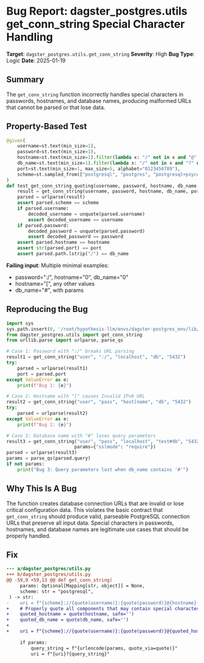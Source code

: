 # Bug Report: dagster_postgres.utils get_conn_string Special Character Handling

**Target**: `dagster_postgres.utils.get_conn_string`
**Severity**: High
**Bug Type**: Logic
**Date**: 2025-01-19

## Summary

The `get_conn_string` function incorrectly handles special characters in passwords, hostnames, and database names, producing malformed URLs that cannot be parsed or that lose data.

## Property-Based Test

```python
@given(
    username=st.text(min_size=1),
    password=st.text(min_size=1),
    hostname=st.text(min_size=1).filter(lambda x: "/" not in x and "@" not in x and ":" not in x),
    db_name=st.text(min_size=1).filter(lambda x: "/" not in x and "?" not in x),
    port=st.text(min_size=1, max_size=5, alphabet="0123456789"),
    scheme=st.sampled_from(["postgresql", "postgres", "postgresql+psycopg2"])
)
def test_get_conn_string_quoting(username, password, hostname, db_name, port, scheme):
    result = get_conn_string(username, password, hostname, db_name, port, scheme=scheme)
    parsed = urlparse(result)
    assert parsed.scheme == scheme
    if parsed.username:
        decoded_username = unquote(parsed.username)
        assert decoded_username == username
    if parsed.password:
        decoded_password = unquote(parsed.password)
        assert decoded_password == password
    assert parsed.hostname == hostname
    assert str(parsed.port) == port
    assert parsed.path.lstrip("/") == db_name
```

**Failing input**: Multiple minimal examples:
- password=":/", hostname="0", db_name="0"
- hostname="[", any other values
- db_name="#", with params

## Reproducing the Bug

```python
import sys
sys.path.insert(0, '/root/hypothesis-llm/envs/dagster-postgres_env/lib/python3.13/site-packages')
from dagster_postgres.utils import get_conn_string
from urllib.parse import urlparse, parse_qs

# Case 1: Password with ":/" breaks URL parsing
result1 = get_conn_string("user", ":/", "localhost", "db", "5432")
try:
    parsed = urlparse(result1)
    port = parsed.port
except ValueError as e:
    print(f"Bug 1: {e}")

# Case 2: Hostname with "[" causes Invalid IPv6 URL
result2 = get_conn_string("user", "pass", "host[name", "db", "5432")
try:
    parsed = urlparse(result2)
except ValueError as e:
    print(f"Bug 2: {e}")

# Case 3: Database name with "#" loses query parameters
result3 = get_conn_string("user", "pass", "localhost", "test#db", "5432", 
                         params={"sslmode": "require"})
parsed = urlparse(result3)
params = parse_qs(parsed.query)
if not params:
    print("Bug 3: Query parameters lost when db_name contains '#'")
```

## Why This Is A Bug

The function creates database connection URLs that are invalid or lose critical configuration data. This violates the basic contract that `get_conn_string` should produce valid, parseable PostgreSQL connection URLs that preserve all input data. Special characters in passwords, hostnames, and database names are legitimate use cases that should be properly handled.

## Fix

```diff
--- a/dagster_postgres/utils.py
+++ b/dagster_postgres/utils.py
@@ -59,9 +59,13 @@ def get_conn_string(
     params: Optional[Mapping[str, object]] = None,
     scheme: str = "postgresql",
 ) -> str:
-    uri = f"{scheme}://{quote(username)}:{quote(password)}@{hostname}:{port}/{db_name}"
+    # Properly quote all components that may contain special characters
+    quoted_hostname = quote(hostname, safe='')
+    quoted_db_name = quote(db_name, safe='')
+    
+    uri = f"{scheme}://{quote(username)}:{quote(password)}@{quoted_hostname}:{port}/{quoted_db_name}"
 
     if params:
         query_string = f"{urlencode(params, quote_via=quote)}"
         uri = f"{uri}?{query_string}"
```